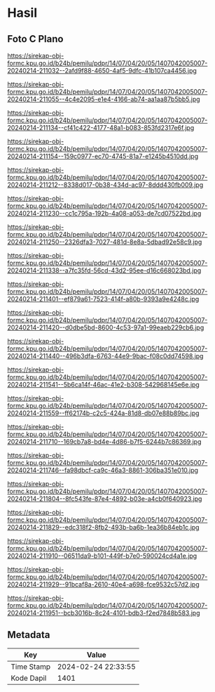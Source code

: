 # Hasil

## Foto C Plano

https://sirekap-obj-formc.kpu.go.id/b24b/pemilu/pdpr/14/07/04/20/05/1407042005007-20240214-211032--2afd9f88-4650-4af5-9dfc-41b107ca4456.jpg

https://sirekap-obj-formc.kpu.go.id/b24b/pemilu/pdpr/14/07/04/20/05/1407042005007-20240214-211055--4c4e2095-e1e4-4166-ab74-aa1aa87b5bb5.jpg

https://sirekap-obj-formc.kpu.go.id/b24b/pemilu/pdpr/14/07/04/20/05/1407042005007-20240214-211134--cf41c422-4177-48a1-b083-853fd2317e6f.jpg

https://sirekap-obj-formc.kpu.go.id/b24b/pemilu/pdpr/14/07/04/20/05/1407042005007-20240214-211154--159c0977-ec70-4745-81a7-e1245b4510dd.jpg

https://sirekap-obj-formc.kpu.go.id/b24b/pemilu/pdpr/14/07/04/20/05/1407042005007-20240214-211212--8338d017-0b38-434d-ac97-8ddd430fb009.jpg

https://sirekap-obj-formc.kpu.go.id/b24b/pemilu/pdpr/14/07/04/20/05/1407042005007-20240214-211230--cc1c795a-192b-4a08-a053-de7cd07522bd.jpg

https://sirekap-obj-formc.kpu.go.id/b24b/pemilu/pdpr/14/07/04/20/05/1407042005007-20240214-211250--2326dfa3-7027-481d-8e8a-5dbad92e58c9.jpg

https://sirekap-obj-formc.kpu.go.id/b24b/pemilu/pdpr/14/07/04/20/05/1407042005007-20240214-211338--a7fc35fd-56cd-43d2-95ee-d16c668023bd.jpg

https://sirekap-obj-formc.kpu.go.id/b24b/pemilu/pdpr/14/07/04/20/05/1407042005007-20240214-211401--ef879a61-7523-414f-a80b-9393a9e4248c.jpg

https://sirekap-obj-formc.kpu.go.id/b24b/pemilu/pdpr/14/07/04/20/05/1407042005007-20240214-211420--d0dbe5bd-8600-4c53-97a1-99eaeb229cb6.jpg

https://sirekap-obj-formc.kpu.go.id/b24b/pemilu/pdpr/14/07/04/20/05/1407042005007-20240214-211440--496b3dfa-6763-44e9-9bac-f08c0dd74598.jpg

https://sirekap-obj-formc.kpu.go.id/b24b/pemilu/pdpr/14/07/04/20/05/1407042005007-20240214-211541--5b6ca14f-46ac-41e2-b308-542968145e6e.jpg

https://sirekap-obj-formc.kpu.go.id/b24b/pemilu/pdpr/14/07/04/20/05/1407042005007-20240214-211559--ff62174b-c2c5-424a-81d8-db07e88b89bc.jpg

https://sirekap-obj-formc.kpu.go.id/b24b/pemilu/pdpr/14/07/04/20/05/1407042005007-20240214-211710--169cb7a8-bd4e-4d86-b7f5-6244b7c86369.jpg

https://sirekap-obj-formc.kpu.go.id/b24b/pemilu/pdpr/14/07/04/20/05/1407042005007-20240214-211746--fa98dbcf-ca9c-46a3-8861-306ba351e010.jpg

https://sirekap-obj-formc.kpu.go.id/b24b/pemilu/pdpr/14/07/04/20/05/1407042005007-20240214-211804--8fc543fe-87e4-4892-b03e-a4cb0f640923.jpg

https://sirekap-obj-formc.kpu.go.id/b24b/pemilu/pdpr/14/07/04/20/05/1407042005007-20240214-211829--edc318f2-8fb2-493b-ba6b-1ea36b84eb1c.jpg

https://sirekap-obj-formc.kpu.go.id/b24b/pemilu/pdpr/14/07/04/20/05/1407042005007-20240214-211910--06511da9-b101-449f-b7e0-590024cd4a1e.jpg

https://sirekap-obj-formc.kpu.go.id/b24b/pemilu/pdpr/14/07/04/20/05/1407042005007-20240214-211929--91bcaf8a-2610-40e4-a698-fce9532c57d2.jpg

https://sirekap-obj-formc.kpu.go.id/b24b/pemilu/pdpr/14/07/04/20/05/1407042005007-20240214-211951--bcb3016b-8c24-4101-bdb3-f2ed7848b583.jpg


## Metadata

| Key        | Value               |
| ---------- | ------------------- |
| Time Stamp | 2024-02-24 22:33:55 |
| Kode Dapil | 1401                |



